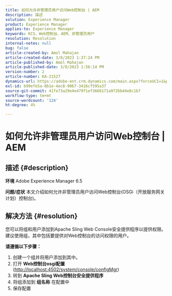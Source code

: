 ```yaml
---
title: 如何允许非管理员用户访问Web控制台 | AEM
description: 描述
solution: Experience Manager
product: Experience Manager
applies-to: Experience Manager
keywords: KCS、Web控制台、AEM、非管理员用户
resolution: Resolution
internal-notes: null
bug: false
article-created-by: Amol Mahajan
article-created-date: 3/8/2023 1:37:24 PM
article-published-by: Amol Mahajan
article-published-date: 3/8/2023 1:56:14 PM
version-number: 2
article-number: KA-21527
dynamics-url: https://adobe-ent.crm.dynamics.com/main.aspx?forceUCI=1&pagetype=entityrecord&etn=knowledgearticle&id=e16cac55-b6bd-ed11-83ff-6045bd006268
exl-id: b99efe5a-8b1e-4ec8-9067-3416cf595a37
source-git-commit: 41fe73a29e4e479f1ef3668171a9726bd4e8c1b7
workflow-type: tm+mt
source-wordcount: '124'
ht-degree: 4%

---
```


# 如何允许非管理员用户访问Web控制台 | AEM

## 描述 {#description}

<b>环境</b>
Adobe Experience Manager 6.5


<b>问题/症状</b>
本文介绍如何允许非管理员用户访问Web控制台(OSGi（开放服务网关计划）控制台)。


## 解决方法 {#resolution}

您可以将组和用户添加到Apache Sling Web Console安全提供程序以提供权限。<br>
建议使用组，其中包括要提供对Web控制台的访问权限的用户。



<b>请遵循以下步骤：</b>

1. 创建一个组并将用户添加到其中。
2. 打开 <b>Web控制台</b><b>osgi</b><b>配置</b> ([http://localhost:4502/system/console/configMgr](http://localhost:4502/system/console/configMgr))
3. 转到 <b>Apache Sling Web控制台安全提供程序</b>
4. 将组添加到 <b>组名称</b> 在配置中
5. 保存配置
